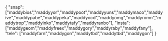{ "snap": ["maddybios","maddyyor","maddypoot","maddyyuns","maddymaco","maddyive","maddypabe","maddypeka","maddyocd","maddyomg","maddyromn","maddytrop","maddyinko","maddytafy","maddyranbo"], "insta": ["maddygeom","maddyfreex","maddygory","maddyraby","maddyfany"], "tele": ["maddyfarn","maddygon","maddytbd","maddytbd","maddygon"] }
